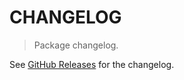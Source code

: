 # CHANGELOG

> Package changelog.

See [GitHub Releases](https://github.com/stdlib-js/time-base/releases) for the changelog.